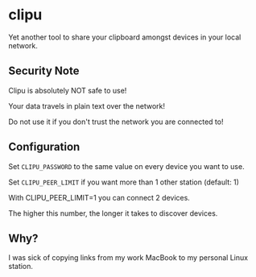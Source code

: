 # clipu

Yet another tool to share your clipboard amongst devices in your local network.

## Security Note

Clipu is absolutely NOT safe to use! 

Your data travels in plain text over the network!

Do not use it if you don't trust the network you are connected to!

## Configuration

Set `CLIPU_PASSWORD` to the same value on every device you want to use.

Set `CLIPU_PEER_LIMIT` if you want more than 1 other station (default: 1)

With CLIPU_PEER_LIMIT=1 you can connect 2 devices. 

The higher this number, the longer it takes to discover devices.

## Why?

I was sick of copying links from my work MacBook to my personal Linux station.
